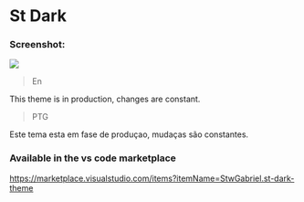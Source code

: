 # St Dark

### Screenshot:

<p aling="center" ><img src="https://i.ibb.co/HxdjhwB/screenshot.png"></p>

>En

This theme is in production, changes are constant.

>PTG

Este tema esta em fase de produçao, mudaças são constantes.

### Available in the vs code marketplace
https://marketplace.visualstudio.com/items?itemName=StwGabriel.st-dark-theme

